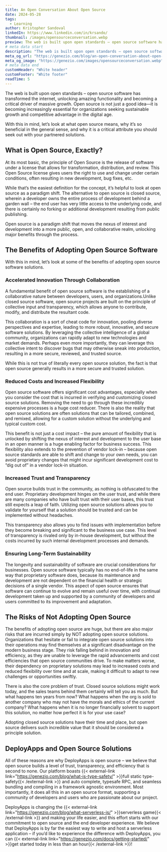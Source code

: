 ```yaml
---
title: An Open Conversation About Open Source
date: 2024-05-28
tags:
  - Learning
author: Kristopher Sandoval
linkedIn: https://www.linkedin.com/in/krsando/
thumbnail: /images/opensourceconversation.webp
preview: The web is built upon open standards – open source software has transformed the internet, unlocking amazing functionality and becoming a critical driver of massive growth.
# meta data start
description: "The web is built upon open standards – open source software has transformed the internet, unlocking amazing functionality and becoming a driver of growth."
meta_og_url: "https://genezio.com/blog/an-open-conversation-about-open-source/"
meta_og_image: "https://genezio.com/images/opensourceconversation.webp"
# meta data end
customHeader: "White header"
customFooter: "White footer"
readTime: 5
---
```


The web is built upon open standards – open source software has transformed the internet, unlocking amazing functionality and becoming a critical driver of massive growth. Open source is not just a good idea—it is becoming increasingly essential for organizations seeking sustainable growth and competitive advantage in the digital age.

With this in mind, let’s look at what open source means, why it’s so beneficial in the general sense, and why it is a critical attribute you should seek out with your partnered solutions.

## What is Open Source, Exactly?

At its most basic, the principle of Open Source is the release of software under a license that allows for transformation, distribution, and review. This Open Source license gives users the right to use and change under certain conditions, often resulting in new development, bug fixes, etc.

While that’s the easiest definition for the concept, it’s helpful to look at open source as a paradigm shift. The alternative to open source is closed source, wherein a developer owns the entire process of development behind a garden wall – the end user has very little access to the underlying code, and there is certainly no forking or additional development resulting from public publishing.

Open source is a paradigm shift that moves the nexus of interest and development into a more public, open, and collaborative realm, unlocking major benefits through the process.

## The Benefits of Adopting Open Source Software

With this in mind, let’s look at some of the benefits of adopting open source software solutions.

### Accelerated Innovation Through Collaboration

A fundamental benefit of open source software is the establishing of a collaborative nature between developers, users, and organizations.Unlike closed source software, open source projects are built on the principle of collective input and transparency, which allows anyone to contribute, modify, and distribute the resultant code.

This collaboration is a sort of cheat code for innovation, pooling diverse perspectives and expertise, leading to more robust, innovative, and secure software solutions. By leveraging the collective intelligence of a global community, organizations can rapidly adapt to new technologies and market demands. Perhaps even more importantly, they can leverage this collective intent to discover bugs that may otherwise sneak into production, resulting in a more secure, reviewed, and trusted source.

While this is not true of literally every open source solution, the fact is that open source generally results in a more secure and trusted solution.

### Reduced Costs and Increased Flexibility

Open source software offers significant cost advantages, especially when you consider the cost that is incurred in verifying and customizing closed source solutions. Removing the need to go through these incredibly expensive processes is a huge cost reducer. There is also the reality that open source solutions are often solutions that can be tailored, combined, and remixed, allowing for a custom solution without the underlying and typical custom cost.

This benefit is not just a cost impact – the pure amount of flexibility that is unlocked by shifting the nexus of interest and development to the user base in an open manner is a huge enabling factor for business success. This flexibility also extends to the prevention of vendor lock-in – because open source standards are able to shift and change to your own needs, you can avoid proprietary changes that might incur significant development cost to “dig out of” in a vendor lock-in situation.

### Increased Trust and Transparency

Open source builds trust in the community, as nothing is obfuscated to the end user. Proprietary development hinges on the user trust, and while there are many companies who have built trust with their user bases, this trust still expects a leap of faith. Utilizing open source solutions allows you to validate for yourself that a solution should be trusted and can be implemented without headaches.

This transparency also allows you to find issues with implementation before they become breaking and significant to the business use case. This level of transparency is rivaled only by in-house development, but without the costs incurred by such internal development processes and demands.

### Ensuring Long-Term Sustainability

The longevity and sustainability of software are crucial considerations for businesses. Open source software typically has no end-of-life in the same way that proprietary software does, because its maintenance and development are not dependent on the financial health or strategic decisions of a single vendor. This aspect of open source ensures that software can continue to evolve and remain useful over time, with continual development taken up and supported by a community of developers and users committed to its improvement and adaptation.

## The Risks of Not Adopting Open Source

The benefits of adopting open source are huge, but there are also major risks that are incurred simply by NOT adopting open source solutions. Organizations that hesitate or fail to integrate open source solutions into their operations may find themselves at a significant disadvantage on the modern business stage. They risk falling behind in innovation and efficiency, as they are unable to leverage the rapid advancements and cost efficiencies that open source communities drive. To make matters worse, their dependency on proprietary solutions may lead to increased costs and reduced flexibility over time and at scale, making it difficult to adapt to new challenges or opportunities swiftly.

There is also the core problem of trust. Closed source solutions might work today, and the sales teams behind them certainly will tell you as much. But what happens ten years from now? What happens when the org is sold to another company who may not have the morals and ethics of the current company? What happens when it is no longer financially solvent to support this solution, no matter how perfect it is for your use case?

Adopting closed source solutions have their time and place, but open source delivers such incredible value that it should be considered a principle solution.

## DeployApps and Open Source Solutions

All of these reasons are why DeployApps is open source – we believe that open source builds a level of trust, transparency, and efficiency that is second to none. Our platform boasts {{< external-link link="https://genezio.com/blog/what-is-type-safety/" >}}full static type-safety{{< /external-link >}} and auto complete, typesafe RPC, and seamless bundling and compiling in a framework agnostic environment. Most importantly, it does all this in an open source format, supporting a community of developers and users who are passionate about our project.

DeployApps is changing the {{< external-link link="https://genezio.com/blog/what-serverless-is/" >}}serverless game{{< /external-link >}} and making your life easier, and this effort starts with our commitment to open source and the end developer experience. We believe that DeployApps is by far the easiest way to write and host a serverless application – if you’d like to experience the difference with DeployApps, you can {{< external-link link="https://genezio.com/docs/getting-started/" >}}get started today in less than an hour{{< /external-link >}}!
